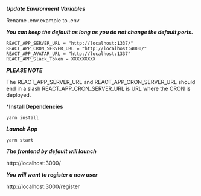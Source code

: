***Update Environment Variables***

Rename .env.example to .env

***You can keep the default as long as you do not change the default ports.***

    REACT_APP_SERVER_URL = "http://localhost:1337/"
    REACT_APP_CRON_SERVER_URL = "http://localhost:4000/"
    REACT_APP_AVATAR_URL = "http://localhost:1337"
    REACT_APP_Slack_Token = XXXXXXXXX

***PLEASE NOTE***

The REACT_APP_SERVER_URL and REACT_APP_CRON_SERVER_URL should end in a slash
REACT_APP_CRON_SERVER_URL is URL where the CRON is deployed.

***Install Dependencies**

    yarn install

***Launch App***

    yarn start

***The frontend by default will launch***

http://localhost:3000/

***You will want to register a new user***

http://localhost:3000/register
